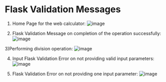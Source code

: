 # Flask Validation Messages

1) Home Page for the web calculator:
![image](https://user-images.githubusercontent.com/90420151/146100056-cbec5d20-09b7-4e99-8845-e7d8f2bdbdf9.png)

2) Flask Validation Message on completion of the operation successfully:
![image](https://user-images.githubusercontent.com/90420151/146100129-d5df8c8e-3518-4a95-9f76-5df249f1b268.png)

3)Performing division operation:
![image](https://user-images.githubusercontent.com/90420151/146100244-a10b1ba6-2933-4d64-9ccb-740951e2cad6.png)

4) Input Flask Validation Error on not providing valid input parameters:
![image](https://user-images.githubusercontent.com/90420151/146100370-a7e6e6b0-da85-4ef2-9ede-66d183ebf281.png)

5) Flask Validation Error on not providing one input parameter:
![image](https://user-images.githubusercontent.com/90420151/146100471-661e4be0-1cf5-4f98-a376-0fd0f62d126f.png)



